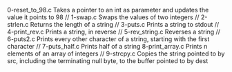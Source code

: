 0-reset_to_98.c	  Takes a pointer to an int as parameter and updates the value it points to 98  // 
1-swap.c	  Swaps the values of two integers  // 
2-strlen.c	  Returns the length of a string  // 
3-puts.c	  Prints a string to stdout  // 
4-print_rev.c	  Prints a string, in reverse  // 
5-rev_string.c	  Reverses a string  // 
6-puts2.c	  Prints every other character of a string, starting with the first character  // 
7-puts_half.c	  Prints half of a string
8-print_array.c	  Prints n elements of an array of integers  // 
9-strcpy.c	  Copies the string pointed to by src, including the terminating null byte, to the buffer pointed to by dest

